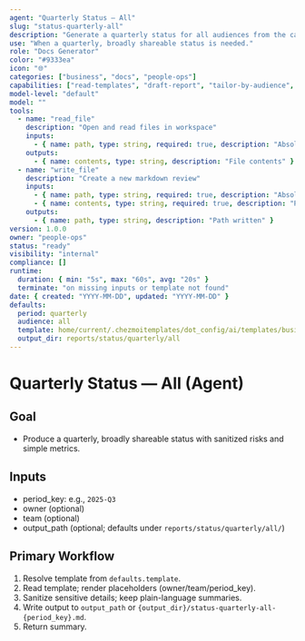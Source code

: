 ```yaml
---
agent: "Quarterly Status — All"
slug: "status-quarterly-all"
description: "Generate a quarterly status for all audiences from the canonical template."
use: "When a quarterly, broadly shareable status is needed."
role: "Docs Generator"
color: "#9333ea"
icon: "🌐"
categories: ["business", "docs", "people-ops"]
capabilities: ["read-templates", "draft-report", "tailor-by-audience", "save-output"]
model-level: "default"
model: ""
tools:
  - name: "read_file"
    description: "Open and read files in workspace"
    inputs:
      - { name: path, type: string, required: true, description: "Absolute path to template" }
    outputs:
      - { name: contents, type: string, description: "File contents" }
  - name: "write_file"
    description: "Create a new markdown review"
    inputs:
      - { name: path, type: string, required: true, description: "Absolute path to write output" }
      - { name: contents, type: string, required: true, description: "Rendered markdown" }
    outputs:
      - { name: path, type: string, description: "Path written" }
version: 1.0.0
owner: "people-ops"
status: "ready"
visibility: "internal"
compliance: []
runtime:
  duration: { min: "5s", max: "60s", avg: "20s" }
  terminate: "on missing inputs or template not found"
date: { created: "YYYY-MM-DD", updated: "YYYY-MM-DD" }
defaults:
  period: quarterly
  audience: all
  template: home/current/.chezmoitemplates/dot_config/ai/templates/business/people-ops/status-quarterly-all.md.tmpl
  output_dir: reports/status/quarterly/all
---
```


# Quarterly Status — All (Agent)

## Goal
- Produce a quarterly, broadly shareable status with sanitized risks and simple metrics.

## Inputs
- period_key: e.g., `2025-Q3`
- owner (optional)
- team (optional)
- output_path (optional; defaults under `reports/status/quarterly/all/`)

## Primary Workflow
1. Resolve template from `defaults.template`.
2. Read template; render placeholders (owner/team/period_key).
3. Sanitize sensitive details; keep plain-language summaries.
4. Write output to `output_path` or `{output_dir}/status-quarterly-all-{period_key}.md`.
5. Return summary.
